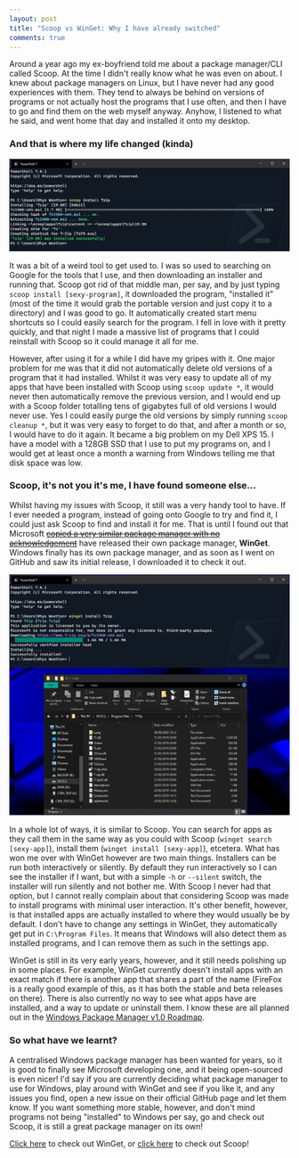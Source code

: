 ```yaml
---
layout: post
title: "Scoop vs WinGet: Why I have already switched"
comments: true
---
```


Around a year ago my ex-boyfriend told me about a package manager/CLI called Scoop. At the time I didn't really know what he was even on about. I knew about package managers on Linux, but I have never had any good experiences with them. They tend to always be behind on versions of programs or not actually host the programs that I use often, and then I have to go and find them on the web myself anyway. Anyhow, I listened to what he said, and went home that day and installed it onto my desktop.

### And that is where my life changed (kinda)

![Image of Scoop Package Manager installing 7-Zip](https://raw.githubusercontent.com/rhys-wootton/blog/master/assets/images/2020-06-06/scoop.png "Look it installed 7-Zip for me!")

It was a bit of a weird tool to get used to. I was so used to searching on Google for the tools that I use, and then downloading an installer and running that. Scoop got rid of that middle man, per say, and by just typing `scoop install [sexy-program]`, it downloaded the program, "installed it" (most of the time it would grab the portable version and just copy it to a directory) and I was good to go. It automatically created start menu shortcuts so I could easily search for the program. I fell in love with it pretty quickly, and that night I made a massive list of programs that I could reinstall with Scoop so it could manage it all for me.

However, after using it for a while I did have my gripes with it. One major problem for me was that it did not automatically delete old versions of a program that it had installed. Whilst it was very easy to update all of my apps that have been installed with Scoop using `scoop update *`, it would never then automatically remove the previous version, and I would end up with a Scoop folder totalling tens of gigabytes full of old versions I would never use. Yes I could easily purge the old versions by simply running `scoop cleanup *`, but it was very easy to forget to do that, and after a month or so, I would have to do it again. It became a big problem on my Dell XPS 15. I have a model with a 128GB SSD that I use to put my programs on, and I would get at least once a month a warning from Windows telling me that disk space was low. 

### Scoop, it's not you it's me, I have found someone else...

Whilst having my issues with Scoop, it still was a very handy tool to have. If I ever needed a program, instead of going onto Google to try and find it, I could just ask Scoop to find and install it for me. That is until I found out that Microsoft ~~[copied a very similar package manager with no acknowledgement](https://www.theverge.com/2020/6/2/21277863/microsoft-winget-windows-package-manager-appget-response-credit-comment)~~ have released their own package manager, **WinGet**. Windows finally has its own package manager, and as soon as I went on GitHub and saw its initial release, I downloaded it to check it out.

![Image of Windows Package Manager installing 7-Zip](https://raw.githubusercontent.com/rhys-wootton/blog/master/assets/images/2020-06-06/winget.png "Look it installed 7-Zip for me, but into its proper location for a program!")

In a whole lot of ways, it is similar to Scoop. You can search for apps as they call them in the same way as you could with Scoop (`winget search [sexy-app]`), install them (`winget install [sexy-app]`), etcetera. What has won me over with WinGet however are two main things. Installers can be run both interactively or silently. By default they run interactively so I can see the installer if I want, but with a simple `-h` or `--silent` switch, the installer will run silently and not bother me. With Scoop I never had that option, but I cannot really complain about that considering Scoop was made to install programs with minimal user interaction. It's other benefit, however, is that installed apps are actually installed to where they would usually be by default. I don't have to change any settings in WinGet, they automatically get put in `C:\Program Files`. It means that Windows will also detect them as installed programs, and I can remove them as such in the settings app. 

WinGet is still in its very early years, however, and it still needs polishing up in some places. For example, WinGet currently doesn't install apps with an exact match if there is another app that shares a part of the name (FireFox is a really good example of this, as it has both the stable and beta releases on there). There is also currently no way to see what apps have are installed, and a way to update or uninstall them. I know these are all planned out in the [Windows Package Manager v1.0 Roadmap](https://github.com/microsoft/winget-cli/blob/master/doc/windows-package-manager-v1-roadmap.md).

### So what have we learnt?

A centralised Windows package manager has been wanted for years, so it is good to finally see Microsoft developing one, and it being open-sourced is even nicer! I'd say if you are currently deciding what package manager to use for Windows, play around with WinGet and see if you like it, and any issues you find, open a new issue on their official GitHub page and let them know. If you want something more stable, however, and don't mind programs not being "installed" to Windows per say, go and check out Scoop, it is still a great package manager on its own!

[Click here](https://github.com/microsoft/winget-cli) to check out WinGet, or [click here](https://scoop.sh/) to check out Scoop!